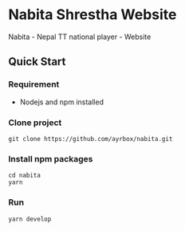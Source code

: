 # Nabita Shrestha Website

Nabita - Nepal TT national player - Website

## Quick Start

### Requirement

- Nodejs and npm installed

### Clone project

```
git clone https://github.com/ayrbox/nabita.git
```

### Install npm packages

```
cd nabita
yarn
```

### Run

```
yarn develop
```
